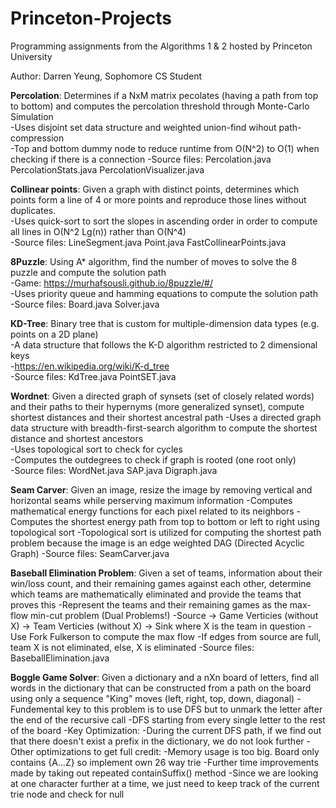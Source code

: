 # Princeton-Projects
Programming assignments from the Algorithms 1 & 2 hosted by Princeton University

Author: Darren Yeung, Sophomore CS Student

**Percolation**: Determines if a NxM matrix pecolates (having a path from top to bottom) and computes the percolation threshold through Monte-Carlo Simulation  
    -Uses disjoint set data structure and weighted union-find wihout path-compression  
    -Top and bottom dummy node to reduce runtime from O(N^2) to O(1) when checking if there is a connection
     -Source files: Percolation.java PercolationStats.java PercolationVisualizer.java  
      
**Collinear points**: Given a graph with distinct points, determines which points form a line of 4 or more points and reproduce those lines without duplicates.   
    -Uses quick-sort to sort the slopes in ascending order in order to compute all lines in O(N^2 Lg(n)) rather than O(N^4)  
    -Source files: LineSegment.java Point.java  FastCollinearPoints.java  
    
**8Puzzle**: Using A* algorithm, find the number of moves to solve the 8 puzzle and compute the solution path  
    -Game: https://murhafsousli.github.io/8puzzle/#/  
    -Uses priority queue and hamming equations to compute the solution path   
    -Source files: Board.java Solver.java   

**KD-Tree**: Binary tree that is custom for multiple-dimension data types (e.g. points on a 2D plane)  
    -A data structure that follows the K-D algorithm restricted to 2 dimensional keys  
    -https://en.wikipedia.org/wiki/K-d_tree  
    -Source files: KdTree.java PointSET.java  

**Wordnet**: Given a directed graph of synsets (set of closely related words) and their paths to their hypernyms (more generalized synset),
compute shortest distances and their shortest ancestral path
    -Uses a directed graph data structure with breadth-first-search algorithm to compute the shortest distance and shortest ancestors   
    -Uses topological sort to check for cycles   
    -Computes the outdegrees to check if graph is rooted (one root only)  
    -Source files: WordNet.java SAP.java Digraph.java   
    
**Seam Carver**: Given an image, resize the image by removing vertical and horizontal seams while perserving maximum information
    -Computes mathematical energy functions for each pixel related to its neighbors 
    -Computes the shortest energy path from top to bottom or left to right using topological sort 
    -Topological sort is utilized for computing the shortest path problem because the image is an edge weighted DAG (Directed Acyclic Graph)
    -Source files: SeamCarver.java

**Baseball Elimination Problem**: Given a set of teams, information about their win/loss count, and their remaining games against each other, 
determine which teams are mathematically eliminated and provide the teams that proves this
    -Represent the teams and their remaining games as the max-flow min-cut problem (Dual Problems!)
    -Source -> Game Verticies (without X) -> Team Verticies (without X) -> Sink where X is the team in question
    -Use Fork Fulkerson to compute the max flow
    -If edges from source are full, team X is not eliminated, else, X is eliminated
    -Source files: BaseballElimination.java

**Boggle Game Solver**: Given a dictionary and a nXn board of letters, find all words in the dictionary that can be constructed 
from a path on the board using only a sequence "King" moves (left, right, top, down, diagonal)
    -Fundemental key to this problem is to use DFS but to unmark the letter after the end of the recursive call 
    -DFS starting from every single letter to the rest of the board 
    -Key Optimization:
      -During the current DFS path, if we find out that there doesn't exist a prefix in the dictionary, we do not look further 
    -Other optimizations to get full credit:
      -Memory usage is too big. Board only contains {A...Z} so implement own 26 way trie 
      -Further time improvements made by taking out repeated containSuffix() method 
        -Since we are looking at one character further at a time, we just need to keep track of the current trie node and check for null 
   


    

    
    
    
    
